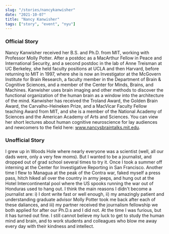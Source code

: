 ```yaml
---
slug: "/stories/nancykanwisher"
date: "2021-10-07"
title: "Nancy Kanwisher"
tags: ["story", "event", "nyu"]
---
```

### Official Story
Nancy Kanwisher received her B.S. and Ph.D. from MIT, working with Professor Molly Potter. After a postdoc as a MacArthur Fellow in Peace and International Security, and a second postdoc in the lab of Anne Treisman at UC Berkeley, she held faculty positions at UCLA and then Harvard, before returning to MIT in 1997, where she is now an Investigator at the McGovern Institute for Brain Research, a faculty member in the Department of Brain & Cognitive Sciences, and a member of the Center for Minds, Brains, and Machines. Kanwisher uses brain imaging and other methods to discover the functional organization of the human brain as a window into the architecture of the mind. Kanwisher has received the Troland Award, the Golden Brain Award, the Carvalho-Heineken Prize, and a MacVicar Faculty Fellow teaching Award from MIT, and she is a member of the National Academy of Sciences and the American Academy of Arts and Sciences. You can view her short lectures about human cognitive neuroscience for lay audiences and newcomers to the field here: www.nancysbraintalks.mit.edu.

### Unofficial Story
I grew up in Woods Hole where nearly everyone was a scientist (well, all our dads were, only a very few moms). But I wanted to be a journalist, and dropped out of grad school several times to try it. Once I took a summer off interning at the Center for Investigative Reporting in San Francisco. Another time I flew to Managua at the peak of the Contra war, faked myself a press pass, hitch hiked all over the country in army jeeps, and hung out at the Hotel Intercontinental pool where the US spooks running the war out of Honduras used to hang out. I think the main reasons I didn't become a journalist are: i) I dont write fast or well enough, ii) my amazingly patient and understanding graduate advisor Molly Potter took me back after each of these daliances, and iii) my partner received the journalism fellowship we both applied for after our Ph.D.s and I did not. At the time I was furious, but it has turned out fine. I still cannot believe my luck to get to study the human mind and brain, and to work students and colleagues who blow me away every day with their kindness and intellect.